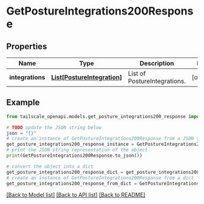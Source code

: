 # GetPostureIntegrations200Response


## Properties

Name | Type | Description | Notes
------------ | ------------- | ------------- | -------------
**integrations** | [**List[PostureIntegration]**](PostureIntegration.md) | List of PostureIntegrations. | [optional] 

## Example

```python
from tailscale_openapi.models.get_posture_integrations200_response import GetPostureIntegrations200Response

# TODO update the JSON string below
json = "{}"
# create an instance of GetPostureIntegrations200Response from a JSON string
get_posture_integrations200_response_instance = GetPostureIntegrations200Response.from_json(json)
# print the JSON string representation of the object
print(GetPostureIntegrations200Response.to_json())

# convert the object into a dict
get_posture_integrations200_response_dict = get_posture_integrations200_response_instance.to_dict()
# create an instance of GetPostureIntegrations200Response from a dict
get_posture_integrations200_response_from_dict = GetPostureIntegrations200Response.from_dict(get_posture_integrations200_response_dict)
```
[[Back to Model list]](../README.md#documentation-for-models) [[Back to API list]](../README.md#documentation-for-api-endpoints) [[Back to README]](../README.md)



